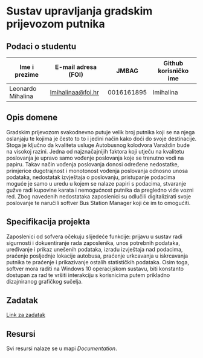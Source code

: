 # Sustav upravljanja gradskim prijevozom putnika 

## Podaci o studentu

Ime i prezime | E-mail adresa (FOI) | JMBAG | Github korisničko ime
------------  | ------------------- | ----- | ---------------------
Leonardo Mihalina | lmihalinaa@foi.hr | 0016161895 | lmihalina


## Opis domene
Gradskim prijevozom svakodnevno putuje velik broj putnika koji se na njega oslanjaju te kojima je često to to i jedini način kako doći do svoje destinacije. Stoga je ključno da kvaliteta usluge Autobusnog kolodvora Varaždin bude na visokoj razini. Jedna od najznačajnijih faktora koji utječu na kvalitetu poslovanja je upravo samo vođenje poslovanja koje se trenutno vodi na papiru. Takav način vođenja poslovanja donosi određene nedostatke, primjerice dugotrajnost i monotonost vođenja poslovanja odnosno unosa podataka, nedostatak izvještaja o poslovanju, pristupanje podacima moguće je samo u uredu u kojem se nalaze papiri s podacima, stvaranje gužve radi kupovine karata i nemogućnost putnika da pregledno vide vozni red. Zbog navedenih nedostataka zaposlenici su odlučili digitalizirati svoje poslovanje te naručili softver Bus Station Manager koji će im to omogućiti. 

## Specifikacija projekta
Zaposlenici od sofvera očekuju slijedeće funkcije: prijavu u sustav radi sigurnosti i dokuentiranje rada zaposlenika, unos potrebnih podataka, uređivanje i prikaz unešenih podataka, izradu izvještaja nad podacima, praćenje posljednje lokacije autobusa, praćenje urkcavanja u iskrcavanja putnika te praćenje i prikazivanje ostalih statističkih podataka. Osim toga, softver mora raditi na Windows 10 operacijskom sustavu, biti konstanto dostupan za rad te vršiti interakciju s korisnicima putem prikladno dizajniranog grafičkog sučelja. 

## Zadatak
[Link za zadatak](https://github.com/foivz/pi2024-zadace-lmihalina/blob/master/Zadatak%20-%20Gradski%20prijevoz.pdf)

## Resursi

Svi resursi nalaze se u mapi _Documentation_.
